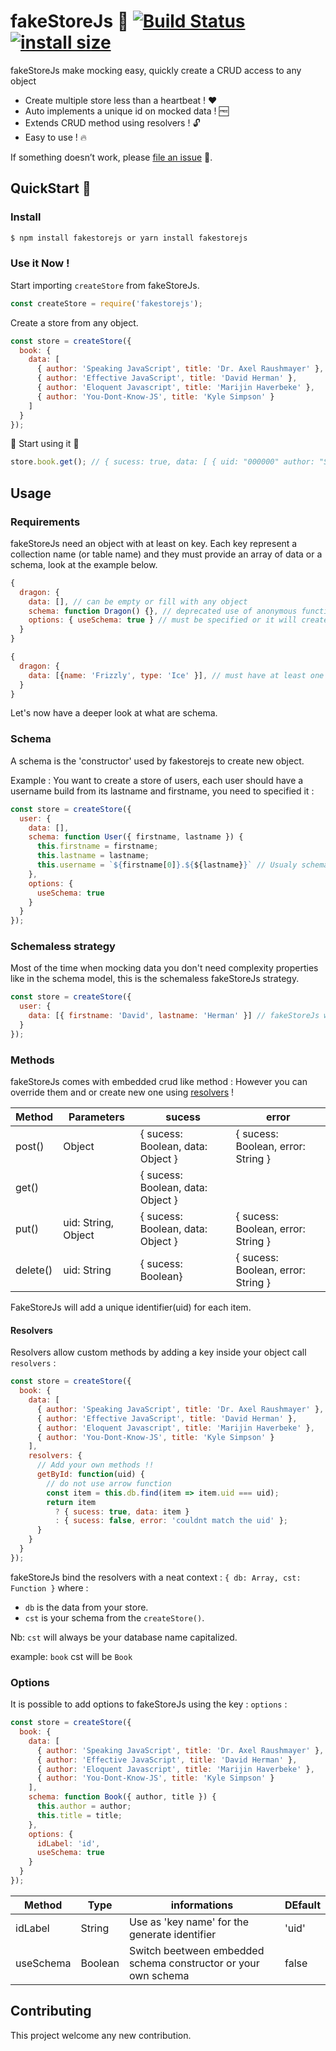# fakeStoreJs :construction: [![Build Status](https://travis-ci.org/FabienGreard/fakeStoreJs.svg?branch=master)](https://travis-ci.org/FabienGreard/fakeStoreJs)[![install size](https://packagephobia.now.sh/badge?p=fakestorejs)](https://packagephobia.now.sh/result?p=fakestorejs)

fakeStoreJs make mocking easy, quickly create a CRUD access to any object

- Create multiple store less than a heartbeat ! :hearts:
- Auto implements a unique id on mocked data ! :free:
- Extends CRUD method using resolvers ! :unlock:
- Easy to use ! 🔥

If something doesn’t work, please [file an issue](https://github.com/FabienGreard/fakeStoreJs/issues/new) :bug:.

## QuickStart :rocket:

### Install

```sh
$ npm install fakestorejs or yarn install fakestorejs
```

### Use it Now !

Start importing `createStore` from fakeStoreJs.

```javascript
const createStore = require('fakestorejs');
```

Create a store from any object.

```javascript
const store = createStore({
  book: {
    data: [
      { author: 'Speaking JavaScript', title: 'Dr. Axel Raushmayer' },
      { author: 'Effective JavaScript', title: 'David Herman' },
      { author: 'Eloquent Javascript', title: 'Marijin Haverbeke' },
      { author: 'You-Dont-Know-JS', title: 'Kyle Simpson' }
    ]
  }
});
```

:tada: Start using it :tada:

```javascript
store.book.get(); // { sucess: true, data: [ { uid: "000000" author: "Speaking JavaScript", title: "Dr. Axel Raushmayer" }, ...] }
```

## Usage

### Requirements

fakeStoreJs need an object with at least on key.
Each key represent a collection name (or table name) and they must provide an array of data or a schema, look at the example below.

```javascript
{
  dragon: {
    data: [], // can be empty or fill with any object
    schema: function Dragon() {}, // deprecated use of anonymous function
    options: { useSchema: true } // must be specified or it will create a schema from the data given see [Schemaless](https://github.com/FabienGreard/fakeStoreJs#Schemaless strategy)
  }
}
```

```javascript
{
  dragon: {
    data: [{name: 'Frizzly', type: 'Ice' }], // must have at least one object
  }
}
```

Let's now have a deeper look at what are schema.

### Schema

A schema is the 'constructor' used by fakestorejs to create new object.

Example : You want to create a store of users, each user should have a username build from its lastname and firstname, you need to specified it :

```javascript
const store = createStore({
  user: {
    data: [],
    schema: function User({ firstname, lastname }) {
      this.firstname = firstname;
      this.lastname = lastname;
      this.username = `${firstname[0]}.${${lastname}}` // Usualy schema are used to create 'calculated' properties otherwise uset fakeStoreJs schemaless strategy
    },
    options: {
      useSchema: true
    }
  }
});
```

### Schemaless strategy

Most of the time when mocking data you don't need complexity properties like in the schema model, this is the schemaless fakeStoreJs strategy.

```javascript
const store = createStore({
  user: {
    data: [{ firstname: 'David', lastname: 'Herman' }] // fakeStoreJs will automacly create a schema that take every key from your first object inside your data
  }
});
```

### Methods

fakeStoreJs comes with embedded crud like method :
However you can override them and or create new one using [resolvers](https://github.com/FabienGreard/fakeStoreJs#Resolvers) !

| Method   | Parameters          | sucess                            | error                              |
| -------- | ------------------- | --------------------------------- | ---------------------------------- |
| post()   | Object              | { sucess: Boolean, data: Object } | { sucess: Boolean, error: String } |
| get()    |                     | { sucess: Boolean, data: Object } |                                    |
| put()    | uid: String, Object | { sucess: Boolean, data: Object } | { sucess: Boolean, error: String } |
| delete() | uid: String         | { sucess: Boolean}                | { sucess: Boolean, error: String } |

FakeStoreJs will add a unique identifier(uid) for each item.

#### Resolvers

Resolvers allow custom methods by adding a key inside your object call `resolvers` :

```javascript
const store = createStore({
  book: {
    data: [
      { author: 'Speaking JavaScript', title: 'Dr. Axel Raushmayer' },
      { author: 'Effective JavaScript', title: 'David Herman' },
      { author: 'Eloquent Javascript', title: 'Marijin Haverbeke' },
      { author: 'You-Dont-Know-JS', title: 'Kyle Simpson' }
    ],
    resolvers: {
      // Add your own methods !!
      getById: function(uid) {
        // do not use arrow function
        const item = this.db.find(item => item.uid === uid);
        return item
          ? { sucess: true, data: item }
          : { sucess: false, error: 'couldnt match the uid' };
      }
    }
  }
});
```

fakeStoreJs bind the resolvers with a neat context : `{ db: Array, cst: Function }` where :

- `db` is the data from your store.
- `cst` is your schema from the `createStore()`.

Nb: `cst` will always be your database name capitalized.

example: `book` cst will be `Book`

### Options

It is possible to add options to fakeStoreJs using the key : `options` :

```javascript
const store = createStore({
  book: {
    data: [
      { author: 'Speaking JavaScript', title: 'Dr. Axel Raushmayer' },
      { author: 'Effective JavaScript', title: 'David Herman' },
      { author: 'Eloquent Javascript', title: 'Marijin Haverbeke' },
      { author: 'You-Dont-Know-JS', title: 'Kyle Simpson' }
    ],
    schema: function Book({ author, title }) {
      this.author = author;
      this.title = title;
    },
    options: {
      idLabel: 'id',
      useSchema: true
    }
  }
});
```

| Method    | Type    | informations                                                   | DEfault |
| --------- | ------- | -------------------------------------------------------------- | ------- |
| idLabel   | String  | Use as 'key name' for the generate identifier                  | 'uid'   |
| useSchema | Boolean | Switch beetween embedded schema constructor or your own schema | false   |

## Contributing

This project welcome any new contribution.
